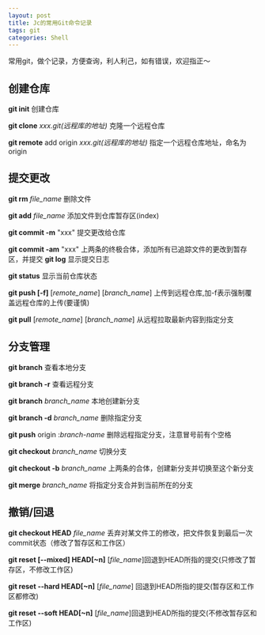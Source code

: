 ```yaml
---
layout: post
title: Jc的常用Git命令记录
tags: git
categories: Shell
---
```


常用git，做个记录，方便查询，利人利己，如有错误，欢迎指正～

## 创建仓库
**git init** 创建仓库

**git clone** *xxx.git(远程库的地址)* 克隆一个远程仓库

**git remote** add origin *xxx.git(远程库的地址)* 指定一个远程仓库地址，命名为origin

## 提交更改
**git rm** *file_name* 删除文件

**git add** *file_name*  添加文件到仓库暂存区(index)

**git commit -m** "xxx" 提交更改给仓库

**git commit -am** "xxx" 上两条的终极合体，添加所有已追踪文件的更改到暂存区，并提交
**git log** 显示提交日志

**git status** 显示当前仓库状态

**git push [-f]** [*remote_name*] [*branch_name*]  上传到远程仓库,加-f表示强制覆盖远程仓库的上传(要谨慎)

<!--more-->
**git pull** [*remote_name*] [*branch_name*] 从远程拉取最新内容到指定分支

## 分支管理
**git branch** 查看本地分支

**git branch -r** 查看远程分支

**git branch** *branch_name*  本地创建新分支

**git branch -d** *branch_name* 删除指定分支

**git push** origin  :*branch-name* 删除远程指定分支，注意冒号前有个空格

**git checkout** *branch_name*  切换分支

**git checkout -b** *branch_name*  上两条的合体，创建新分支并切换至这个新分支

**git merge** *branch_name* 将指定分支合并到当前所在的分支

## 撤销/回退
**git checkout HEAD** *file_name*  丢弃对某文件工的修改，把文件恢复到最后一次commit状态（修改了暂存区和工作区）

**git reset [--mixed] HEAD[~n]** [*file_name*]回退到HEAD所指的提交(只修改了暂存区，不修改工作区)

**git reset --hard HEAD[~n]** [*file_name*] 回退到HEAD所指的提交(暂存区和工作区都修改)

**git reset --soft HEAD[~n]** [*file_name*]回退到HEAD所指的提交(不修改暂存区和工作区)



